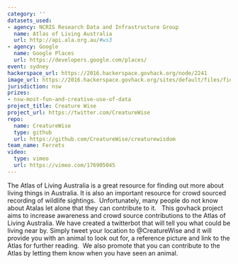 ```yaml
---
category: ''
datasets_used:
- agency: NCRIS Research Data and Infrastructure Group
  name: Atlas of Living Australia
  url: http://api.ala.org.au/#ws3
- agency: Google
  name: Google Places
  url: https://developers.google.com/places/
event: sydney
hackerspace_url: https://2016.hackerspace.govhack.org/node/2241
image_url: https://2016.hackerspace.govhack.org/sites/default/files/field/image/IMG_3656_4.JPG
jurisdiction: nsw
prizes:
- nsw-most-fun-and-creative-use-of-data
project_title: Creature Wise
project_url: https://twitter.com/CreatureWise
repo:
  name: CreatureWise
  type: github
  url: https://github.com/CreatureWise/creaturewisdom
team_name: Ferrets
video:
  type: vimeo
  url: https://vimeo.com/176905045
---
```


The Atlas of Living Australia is a great resource for finding out more about living things in Australia. It is also an important resource for crowd sourced recording of wildlife sightings.  Unfortunately, many people do not know about Atalas let alone that they can contribute to it.  
This govhack project aims to increase awareness and crowd source contributions to the Atlas of Living Australia. We have created a twitterbot that will tell you what could be living near by. Simply tweet your location to @CreatureWise and it will provide you with an animal to look out for, a reference picture and link to the Atlas for further reading.  We also promote that you can contribute to the Atlas by letting them know when you have seen an animal.